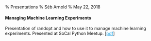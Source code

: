 % Presentations
% Séb Arnold
% May 22, 2018

<link rel="stylesheet" href="https://bootswatch.com/cosmo/bootstrap.css" />
<style>
a, a:hover {
    color: #2AA7E7;
}
</style>

#### Managing Machine Learning Experiments

Presentation of randopt and how to use it to manage machine learning experiments. Presented at SoCal Python Meetup. [[pdf](MMLE_socal.pdf)]

<br />
